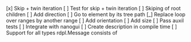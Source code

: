 [x] Skip + twin iteration
[ ] Test for skip + twin iteration
[ ] Skiping of root children
[ ] Add direction
[ ] Go to element by its tree path
[_] Replace loop over ranges by another range
[ ] Add orientation
[ ] Add size
[ ] Pass auxil tests
[ ] Integrate with nanogui
[ ] Create description in compile time
[ ] Support for all types rdpl.Message consists of
